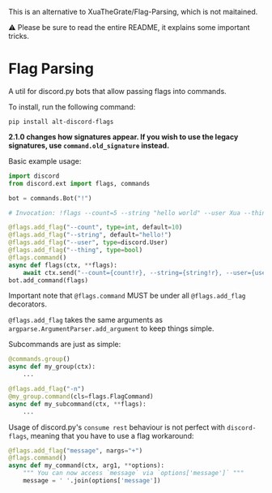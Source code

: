 This is an alternative to XuaTheGrate/Flag-Parsing, which is not maitained.

⚠ Please be sure to read the entire README, it explains
some important tricks.

# Flag Parsing
A util for discord.py bots that allow passing flags into commands.

To install, run the following command:
```
pip install alt-discord-flags
```

**2.1.0 changes how signatures appear. If you wish to use
the legacy signatures, use `command.old_signature` instead.**

Basic example usage:

```python
import discord
from discord.ext import flags, commands

bot = commands.Bot("!")

# Invocation: !flags --count=5 --string "hello world" --user Xua --thing y

@flags.add_flag("--count", type=int, default=10)
@flags.add_flag("--string", default="hello!")
@flags.add_flag("--user", type=discord.User)
@flags.add_flag("--thing", type=bool)
@flags.command()
async def flags(ctx, **flags):
    await ctx.send("--count={count!r}, --string={string!r}, --user={user!r}, --thing={thing!r}".format(**flags))
bot.add_command(flags)
```

Important note that `@flags.command` MUST be under all `@flags.add_flag`
decorators.

`@flags.add_flag` takes the same arguments as `argparse.ArgumentParser.add_argument`
to keep things simple.

Subcommands are just as simple:
```python
@commands.group()
async def my_group(ctx):
    ...

@flags.add_flag("-n")
@my_group.command(cls=flags.FlagCommand)
async def my_subcommand(ctx, **flags):
    ...
```

Usage of discord.py's `consume rest` behaviour is not perfect with `discord-flags`,
meaning that you have to use a flag workaround:
```python
@flags.add_flag("message", nargs="+")
@flags.command()
async def my_command(ctx, arg1, **options):
    """ You can now access `message` via `options['message']` """
    message = ' '.join(options['message'])
```
